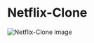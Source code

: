 # Netflix-Clone

![Netflix-Clone image](https://github.com/dimitriskarakaxas/netflix-clone/blob/main/assets/netflix-clone__wallpaper.png)
